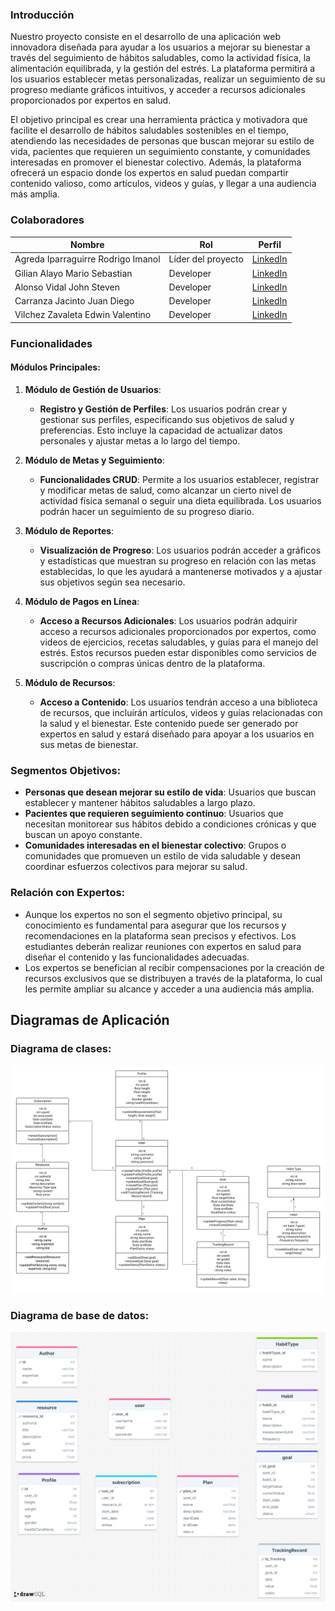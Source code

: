 ### Introducción

Nuestro proyecto consiste en el desarrollo de una aplicación web innovadora diseñada para ayudar a los usuarios a mejorar su bienestar a través del seguimiento de hábitos saludables, como la actividad física, la alimentación equilibrada, y la gestión del estrés. La plataforma permitirá a los usuarios establecer metas personalizadas, realizar un seguimiento de su progreso mediante gráficos intuitivos, y acceder a recursos adicionales proporcionados por expertos en salud.

El objetivo principal es crear una herramienta práctica y motivadora que facilite el desarrollo de hábitos saludables sostenibles en el tiempo, atendiendo las necesidades de personas que buscan mejorar su estilo de vida, pacientes que requieren un seguimiento constante, y comunidades interesadas en promover el bienestar colectivo. Además, la plataforma ofrecerá un espacio donde los expertos en salud puedan compartir contenido valioso, como artículos, videos y guías, y llegar a una audiencia más amplia.

### Colaboradores

| Nombre                             | Rol              | Perfil                                                                                     |
|------------------------------------|------------------|--------------------------------------------------------------------------------------------|
| Agreda Iparraguirre Rodrigo Imanol | Líder del proyecto | [LinkedIn](https://www.linkedin.com/in/rodrigo-agreda-iparraguirre-7b9429260/)             |
| Gilian Alayo Mario Sebastian       | Developer        | [LinkedIn](https://www.linkedin.com/in/mario-sebastian-gilian-alayo-b8b0042a4/)            |
| Alonso Vidal John Steven           | Developer        | [LinkedIn]()                                                                              |
| Carranza Jacinto Juan Diego        | Developer        | [LinkedIn](https://www.linkedin.com/in/juan-diego-carranza-jacinto-a78023329?utm_source=share&utm_campaign=share_via&utm_content=profile&utm_medium=android_app)                                                                              |
| Vilchez Zavaleta Edwin Valentino   | Developer        | [LinkedIn]()                                                                              |

### Funcionalidades

#### Módulos Principales:
1. **Módulo de Gestión de Usuarios**:
    - **Registro y Gestión de Perfiles**: Los usuarios podrán crear y gestionar sus perfiles, especificando sus objetivos de salud y preferencias. Esto incluye la capacidad de actualizar datos personales y ajustar metas a lo largo del tiempo.

2. **Módulo de Metas y Seguimiento**:
    - **Funcionalidades CRUD**: Permite a los usuarios establecer, registrar y modificar metas de salud, como alcanzar un cierto nivel de actividad física semanal o seguir una dieta equilibrada. Los usuarios podrán hacer un seguimiento de su progreso diario.

3. **Módulo de Reportes**:
    - **Visualización de Progreso**: Los usuarios podrán acceder a gráficos y estadísticas que muestran su progreso en relación con las metas establecidas, lo que les ayudará a mantenerse motivados y a ajustar sus objetivos según sea necesario.

4. **Módulo de Pagos en Línea**:
    - **Acceso a Recursos Adicionales**: Los usuarios podrán adquirir acceso a recursos adicionales proporcionados por expertos, como videos de ejercicios, recetas saludables, y guías para el manejo del estrés. Estos recursos pueden estar disponibles como servicios de suscripción o compras únicas dentro de la plataforma.

5. **Módulo de Recursos**:
    - **Acceso a Contenido**: Los usuarios tendrán acceso a una biblioteca de recursos, que incluirán artículos, videos y guías relacionadas con la salud y el bienestar. Este contenido puede ser generado por expertos en salud y estará diseñado para apoyar a los usuarios en sus metas de bienestar.

### Segmentos Objetivos:

- **Personas que desean mejorar su estilo de vida**: Usuarios que buscan establecer y mantener hábitos saludables a largo plazo.
- **Pacientes que requieren seguimiento continuo**: Usuarios que necesitan monitorear sus hábitos debido a condiciones crónicas y que buscan un apoyo constante.
- **Comunidades interesadas en el bienestar colectivo**: Grupos o comunidades que promueven un estilo de vida saludable y desean coordinar esfuerzos colectivos para mejorar su salud.

### Relación con Expertos:

- Aunque los expertos no son el segmento objetivo principal, su conocimiento es fundamental para asegurar que los recursos y recomendaciones en la plataforma sean precisos y efectivos. Los estudiantes deberán realizar reuniones con expertos en salud para diseñar el contenido y las funcionalidades adecuadas.
- Los expertos se benefician al recibir compensaciones por la creación de recursos exclusivos que se distribuyen a través de la plataforma, lo cual les permite ampliar su alcance y acceder a una audiencia más amplia.

## Diagramas de Aplicación
### Diagrama de clases:
![Diagrama de Clases](diagrama_clases_healthy.png)
### Diagrama de base de datos:
![Diagrama de Clases](diagrama_base_datos_healthy.png)